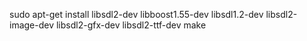 sudo apt-get install libsdl2-dev libboost1.55-dev libsdl1.2-dev libsdl2-image-dev libsdl2-gfx-dev libsdl2-ttf-dev
make
